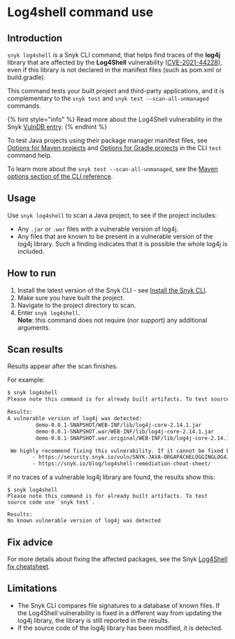 # Log4shell command use

## Introduction

`snyk log4shell` is a Snyk CLI command, that helps find traces of the **log4j** library that are affected by the **Log4Shell** vulnerability ([CVE-2021-44228](https://cve.mitre.org/cgi-bin/cvename.cgi?name=CVE-2021-44228)), even if this library is not declared in the manifest files (such as pom.xml or build.gradle).

This command tests your built project and third-party applications, and it is complementary to the `snyk test` and `snyk test --scan-all-unmanaged` commands.

{% hint style="info" %}
Read more about the Log4Shell vulnerability in the Snyk [VulnDB entry](https://security.snyk.io/vuln/SNYK-JAVA-ORGAPACHELOGGINGLOG4J-2314720).
{% endhint %}

To test Java projects using their package manager manifest files, see [Options for Maven projects](../commands/test.md#options-for-maven-projects) and [Options for Gradle projects](../commands/test.md#options-for-gradle-projects) in the CLI `test` command help.

To learn more about the `snyk test --scan-all-unmanaged`, see the [Maven options section of the CLI reference](../cli-commands-and-options-summary.md#option-for-maven-projects).

## Usage

Use `snyk log4shell` to scan a Java project, to see if the project includes:

* Any `.jar` or `.war` files with a vulnerable version of log4j.
* Any files that are known to be present in a vulnerable version of the log4j library. Such a finding indicates that it is possible the whole log4j is included.

## How to run

1. Install the latest version of the Snyk CLI - see [Install the Snyk CLI](../install-or-update-the-snyk-cli/).
2. Make sure you have built the project.
3. Navigate to the project directory to scan.
4. Enter `snyk log4shell`.\
   **Note**: this command does not require (nor support) any additional arguments.

## Scan results

Results appear after the scan finishes.

For example:

```bash
$ snyk log4shell
Please note this command is for already built artifacts. To test source code use `snyk test`.

Results:
A vulnerable version of log4j was detected: 
         demo-0.0.1-SNAPSHOT/WEB-INF/lib/log4j-core-2.14.1.jar
         demo-0.0.1-SNAPSHOT.war/WEB-INF/lib/log4j-core-2.14.1.jar
         demo-0.0.1-SNAPSHOT.war.original/WEB-INF/lib/log4j-core-2.14.1.jar

 We highly recommend fixing this vulnerability. If it cannot be fixed by upgrading, see mitigation information here:
        - https://security.snyk.io/vuln/SNYK-JAVA-ORGAPACHELOGGINGLOG4J-2314720
        - https://snyk.io/blog/log4shell-remediation-cheat-sheet/
```

If no traces of a vulnerable log4j library are found, the results show this:

```
$ snyk log4shell
Please note this command is for already built artifacts. To test source code use `snyk test`.

Results:
No known vulnerable version of log4j was detected
```

## Fix advice

For more details about fixing the affected packages, see the Snyk [Log4Shell fix cheatsheet](https://snyk.io/blog/log4shell-remediation-cheat-sheet).

## Limitations

* The Snyk CLI compares file signatures to a database of known files. If the Log4Shell vulnerability is fixed in a different way from updating the log4j library, the library is still reported in the results.
* If the source code of the log4j library has been modified, it is detected.
